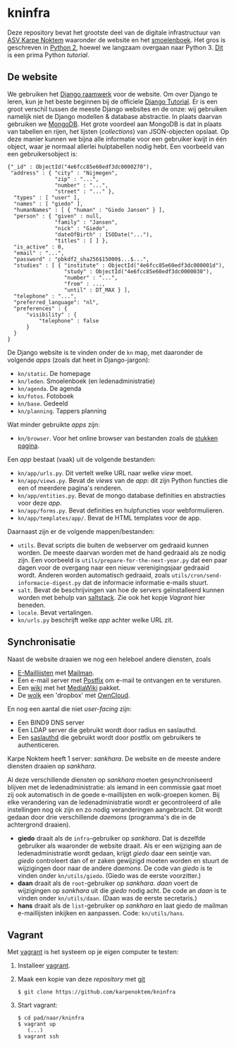 kninfra
=======

Deze repository bevat het grootste deel van
de digitale infrastructuur van [ASV Karpe Noktem](https://karpenoktem.nl)
waaronder de website en het [smoelenboek](https://karpenoktem.nl/smoelen).
Het gros is geschreven in [Python 2](http://python.org), hoewel we
langzaam overgaan naar Python 3.  [Dit](https://docs.python.org/2/tutorial/)
is een prima Python *tutorial*.

De website
----------

We gebruiken het [Django raamwerk](https://www.djangoproject.com/)
voor de website.  Om over Django te leren, kun je het beste beginnen bij
de officiele
[Django Tutorial](https://docs.djangoproject.com/en/1.10/intro/tutorial01/).
Er is een groot verschil tussen de meeste Django websites en de onze:
wij gebruiken namelijk niet de Django modellen & database abstractie.
In plaats daarvan gebruiken we
[MongoDB](https://docs.mongodb.com/getting-started/shell/introduction/).
Het grote voordeel aan MongoDB is dat in plaats van tabellen en rijen,
het lijsten (*collections*) van JSON-objecten opslaat.  Op deze manier
kunnen we bijna alle informatie voor een gebruiker kwijt in één object,
waar je normaal allerlei hulptabellen nodig hebt.  Een voorbeeld van een
gebruikersobject is:

    {"_id" : ObjectId("4e6fcc85e60edf3dc0000270"),
     "address" : { "city" : "Nijmegen",
                   "zip" : "...",
                   "number" : "...",
                   "street" : "..." },
      "types" : [ "user" ],
      "names" : [ "giedo" ],
      "humanNames" : [ { "human" : "Giedo Jansen" } ],
      "person" : { "given" : null,
                   "family" : "Jansen",
                   "nick" : "Giedo",
                   "dateOfBirth" : ISODate("..."),
                   "titles" : [ ] },
      "is_active" : 0,
      "email" : "...",
      "password" : "pbkdf2_sha256$15000$...$...",
      "studies" : [ { "institute" : ObjectId("4e6fcc85e60edf3dc000001d"),
                      "study" : ObjectId("4e6fcc85e60edf3dc0000030"),
                      "number" : "...",
                      "from" : ...,
                      "until" : DT_MAX } ],
      "telephone" : "...",
      "preferred_language": "nl",
      "preferences" : {
          "visibility" : {
              "telephone" : false
          }
      }
    }


De Django website is te vinden onder de `kn` map, met daaronder de volgende
*apps* (zoals dat heet in Django-jargon):

 * `kn/static`. De homepage
 * `kn/leden`. Smoelenboek (en ledenadministratie)
 * `kn/agenda`. De agenda
 * `kn/fotos`. Fotoboek
 * `kn/base`. Gedeeld
 * `kn/planning`. Tappers planning

Wat minder gebruikte *apps* zijn:

 * `kn/browser`.  Voor het online browser van bestanden zoals de
    [stukken pagina](https://karpenoktem.nl/groups/leden/).

Een *app* bestaat (vaak) uit de volgende bestanden:

 * `kn/app/urls.py`.  Dit vertelt welke URL naar welke *view* moet.
 * `kn/app/views.py`.  Bevat de *views* van de *app*: dit zijn Python functies
    die een of meerdere pagina's renderen.
 * `kn/app/entities.py`.  Bevat de mongo database definities en abstracties
    voor deze *app*.
 * `kn/app/forms.py`.  Bevat definities en hulpfuncties voor webformulieren.
 * `kn/app/templates/app/`.  Bevat de HTML templates voor de app.

Daarnaast zijn er de volgende mappen/bestanden:

 * `utils`.  Bevat scripts die buiten de webserver om gedraaid  kunnen worden.
   De meeste daarvan worden met de hand gedraaid als ze nodig zijn.
   Een voorbeeld is `utils/prepare-for-the-next-year.py` dat een paar
   dagen voor de overgang naar een nieuw verenigingsjaar gedraaid wordt.
   Anderen worden automatisch gedraaid, zoals
   `utils/cron/send-informacie-digest.py` dat de informacie informatie e-mails
   stuurt.
 * `salt`.  Bevat de beschrijvingen van hoe de servers geïnstalleerd kunnen
   worden met behulp van [saltstack](https://saltstack.com).  Zie ook het
   kopje *Vagrant* hier beneden.
 * `locale`.  Bevat vertalingen.
 * `kn/urls.py` beschrijft welke *app* achter welke URL zit.


Synchronisatie
--------------

Naast de website draaien we nog een heleboel andere diensten, zoals

 * [E-Maillijsten](https://karpenoktem.nl/mailman/)
   met [Mailman](http://www.list.org).
 * Een e-mail server met [Postfix](http://www.postfix.org)
   om e-mail te ontvangen en te versturen.
 * Een [wiki](https://karpenoktem.nl/wiki/) met het
   [MediaWiki](https://www.mediawiki.org/wiki/MediaWiki) pakket.
 * De [wolk](https://karpenoktem.nl/wolk/) een 'dropbox'
   met [OwnCloud](https://owncloud.org).

En nog een aantal die niet *user-facing* zijn:

 * Een BIND9 DNS server
 * Een LDAP server die gebruikt wordt door radius en saslauthd.
 * Een [saslauthd](http://www.linuxcommand.org/man_pages/saslauthd8.html)
   die gebruikt wordt door postfix om gebruikers te authenticeren.

Karpe Noktem heeft 1 server: *sankhara*. De website
en de meeste andere diensten draaien op *sankhara*.

Al deze verschillende diensten op *sankhara* moeten
gesynchroniseerd blijven met de ledenadministratie: als iemand in een
commissie gaat moet zij ook automatisch in de goede e-maillijsten en
wolk-groepen komen.  Bij elke verandering van de ledenadministratie wordt
er gecontroleerd of alle instellingen nog ok zijn en zo nodig veranderingen
aangebracht.  Dit wordt gedaan door drie verschillende *daemons*
(programma's die in de achtergrond draaien).

 * **giedo** draait als de `infra`-gebruiker op *sankhara*.  Dat is dezelfde
   gebruiker als waaronder de website draait.  Als er een wijziging aan de
   ledenadministratie wordt gedaan, krijgt *giedo* daar een seintje van.
   *giedo* controleert dan of er zaken gewijzigd moeten worden en stuurt
   de wijzigingen door naar de andere *daemons*.  De code van *giedo* is
   te vinden onder `kn/utils/giedo`.  (Giedo was de eerste voorzitter.)
 * **daan** draait als de `root`-gebruiker op *sankhara*.  *daan* voert de
   wijzigingen op *sankhara* uit die *giedo* nodig acht.  De code an *daan*
   is te vinden onder `kn/utils/daan`.  (Daan was de eerste secretaris.)
 * **hans** draait als de `list`-gebruiker op *sankhara* en laat giedo
   de mailman e-maillijsten inkijken en aanpassen.  Code: `kn/utils/hans`.
   
Vagrant
-------

Met [vagrant](https://www.vagrantup.com) is het systeem op je eigen
computer te testen:

 1. Installeer [vagrant](https://www.vagrantup.com).
 2. Maak een kopie van deze *repository* met [git](https://git-scm.com)

        $ git clone https://github.com/karpenoktem/kninfra

 3. Start vagrant:

        $ cd pad/naar/kninfra
        $ vagrant up
           (...)
        $ vagrant ssh

